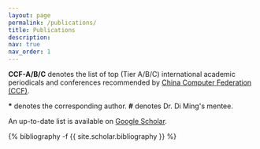 ```yaml
---
layout: page
permalink: /publications/
title: Publications
description:
nav: true
nav_order: 1
---
```

<!-- _pages/publications.md -->

<b>CCF-A/B/C</b> denotes the list of top (Tier A/B/C) international academic periodicals and conferences recommended by <a href="https://www.ccf.org.cn/en/Bulletin/2019-05-13/663884.shtml">China Computer Federation (CCF)</a>.

<b>*</b> denotes the corresponding author. <b>#</b> denotes Dr. Di Ming's mentee.

An up-to-date list is available on <a href="https://scholar.google.com/citations?user=NQRaX1oAAAAJ&hl=en">Google Scholar</a>.

<div class="publications">

{% bibliography -f {{ site.scholar.bibliography }} %}

</div>
